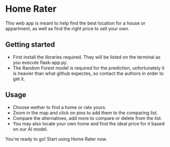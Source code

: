 # Home Rater

This web app is meant to help find the best location for a house or appartment, as well as find the right price to sell your own.

## Getting started
* First install the libraries required. They will be listed on the terminal as you execute flask-app.py.
* The Random Forest model is required for the prediction, unfortunately it is heavier than what github expectes, so contact the authors in order to get it.

## Usage
* Choose wether to find a home or rate yours.
* Zoom in the map and click on pins to add them to the comparing list.
* Compare the alternatives, add more to compare or delete from the list.
* You may also locate your own home and find the ideal price for it based on our AI model.

You're ready to go! Start using Home Rater now.
